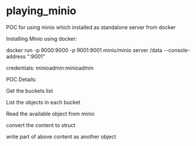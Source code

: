 # playing_minio

POC for using minio which installed as standalone server from docker

Installing Minio using docker:

docker run -p 9000:9000 -p 9001:9001 minio/minio server /data --console-address ":9001"

credentials: minioadmin:minioadmin

POC Details:

Get the buckets list

List the objects in each bucket

Read the available object from minio

convert the content to struct

write part of above content as another object